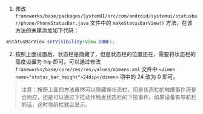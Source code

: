 1. 修改 `frameworks/base/packages/SystemUI/src/com/android/systemui/statusbar/phone/PhoneStatusBar.java` 文件中的 `makeStatusBarView()` 方法，在该方法的末尾添加如下代码：

```java
mStatusBarView.setVisibility(View.GONE);
```

2. 按照上面设置后，状态栏是隐藏了，但是状态栏的位置还在，需要将状态栏的高度设置为 `0dp` 即可。可以通过修改 `frameworks/base/core/res/res/values/dimens.xml` 文件中 `<dimen name="status_bar_height">24dip</dimen>` 项中的 24 改为 0 即可。

> 注意：按照上面的方法虽然可以隐藏掉状态栏，但是状态栏的触摸事件还是会响应，还是可以通过下拉动作触发状态栏的下拉事件。如果设备有导航栏的话，这时导航栏就会显示。